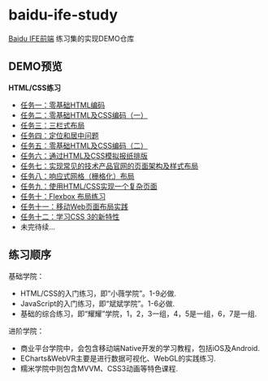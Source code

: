# baidu-ife-study
[Baidu IFE前端](http://ife.baidu.com/) 练习集的实现DEMO仓库

## DEMO预览
**HTML/CSS练习**
* [任务一：零基础HTML编码]()
* [任务二：零基础HTML及CSS编码（一）]()
* [任务三：三栏式布局]()
* [任务四：定位和居中问题]()
* [任务五：零基础HTML及CSS编码（二）]()
* [任务六：通过HTML及CSS模拟报纸排版]()
* [任务七：实现常见的技术产品官网的页面架构及样式布局]()
* [任务八：响应式网格（栅格化）布局]()
* [任务九：使用HTML/CSS实现一个复杂页面]()
* [任务十：Flexbox 布局练习]()
* [任务十一：移动Web页面布局实践]()
* [任务十二：学习CSS 3的新特性]()
* 未完待续...


## 练习顺序
基础学院：
* HTML/CSS的入门练习，即“小薇学院”。1-9必做.
* JavaScript的入门练习，即“斌斌学院”。1-6必做.
* 基础的综合练习，即“耀耀”学院，1，2，3一组，4，5是一组，6，7是一组.

进阶学院：
* 商业平台学院中，会包含移动端Native开发的学习教程，包括iOS及Android.
* ECharts&WebVR主要是进行数据可视化、WebGL的实践练习.
* 糯米学院中则包含MVVM、CSS3动画等特色课程.

